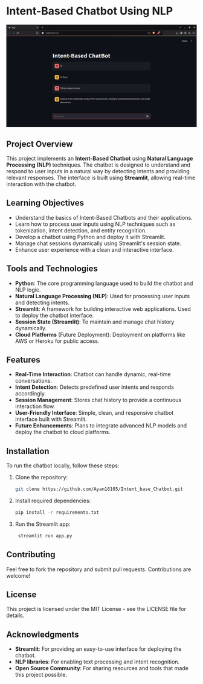 # Intent-Based Chatbot Using NLP

![Chatbot Image](Images/Demo.png) 

## Project Overview

This project implements an **Intent-Based Chatbot** using **Natural Language Processing (NLP)** techniques. The chatbot is designed to understand and respond to user inputs in a natural way by detecting intents and providing relevant responses. The interface is built using **Streamlit**, allowing real-time interaction with the chatbot.

## Learning Objectives

- Understand the basics of Intent-Based Chatbots and their applications.
- Learn how to process user inputs using NLP techniques such as tokenization, intent detection, and entity recognition.
- Develop a chatbot using Python and deploy it with Streamlit.
- Manage chat sessions dynamically using Streamlit's session state.
- Enhance user experience with a clean and interactive interface.

## Tools and Technologies

- **Python**: The core programming language used to build the chatbot and NLP logic.
- **Natural Language Processing (NLP)**: Used for processing user inputs and detecting intents.
- **Streamlit**: A framework for building interactive web applications. Used to deploy the chatbot interface.
- **Session State (Streamlit)**: To maintain and manage chat history dynamically.
- **Cloud Platforms** (Future Deployment): Deployment on platforms like AWS or Heroku for public access.

## Features

- **Real-Time Interaction**: Chatbot can handle dynamic, real-time conversations.
- **Intent Detection**: Detects predefined user intents and responds accordingly.
- **Session Management**: Stores chat history to provide a continuous interaction flow.
- **User-Friendly Interface**: Simple, clean, and responsive chatbot interface built with Streamlit.
- **Future Enhancements**: Plans to integrate advanced NLP models and deploy the chatbot to cloud platforms.

## Installation

To run the chatbot locally, follow these steps:

1. Clone the repository:
   ```bash
   git clone https://github.com/Ayan16105/Intent_base_Chatbot.git
2. Install required dependencies:
   ```bash
   pip install -r requirements.txt
3. Run the Streamlit app:
   ```bash
    streamlit run app.py
## Contributing
Feel free to fork the repository and submit pull requests. Contributions are welcome!
## License
This project is licensed under the MIT License - see the LICENSE file for details.
## Acknowledgments
- **Streamlit**: For providing an easy-to-use interface for deploying the chatbot.
- **NLP libraries**: For enabling text processing and intent recognition.
- **Open Source Community**: For sharing resources and tools that made this project possible.


   
   
